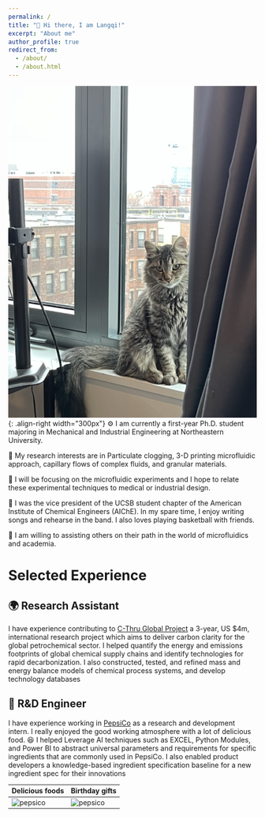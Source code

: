 ```yaml
---
permalink: /
title: "👋 Hi there, I am Langqi!"
excerpt: "About me"
author_profile: true
redirect_from: 
  - /about/
  - /about.html
---
```

![Lilopic](/images/Lilopic.png){: .align-right width="300px"}
⚙️ I am currently a first-year Ph.D. student majoring in Mechanical and 
Industrial Engineering at Northeastern University. 

🧪 My research interests are in Particulate 
clogging, 3-D printing microfluidic approach, capillary flows of complex fluids, and granular 
materials. 
 
🔬 I will be focusing on the microfluidic experiments and I hope to relate these experimental techniques to medical or industrial design.

📖 I was the vice president of the UCSB student chapter of the American Institute of 
Chemical Engineers (AIChE). In my spare time, I enjoy writing songs and rehearse 
in the band. I also loves playing basketball with friends.

👬 I am willing to assisting others on their path in the world of microfluidics and academia.

# Selected Experience

## 🌍 Research Assistant
I have experience contributing to [C-Thru Global Project](https://www.c-thru.org/) a 3-year, US $4m, international research project which aims to deliver carbon clarity for the global petrochemical sector.
I helped quantify the energy and emissions footprints of global chemical supply chains and identify
technologies for rapid decarbonization. I also constructed, tested, and refined mass and energy balance models of chemical process systems, and
develop technology databases

## 🥤 R&D Engineer
I have experience working in [PepsiCo](https://www.pepsico.com/#) as a research and development intern.
I really enjoyed the good working atmosphere with a lot of delicious food. 😆 I helped 
Leverage AI techniques such as EXCEL, Python Modules, and Power BI to abstract universal
parameters and requirements for specific ingredients that are commonly used in PepsiCo. 
I also enabled product developers a knowledge-based ingredient specification baseline for a new ingredient
spec for their innovations

| Delicious foods                            | Birthday gifts                           |
| ----------------------------------- | ----------------------------------- |
| ![pepsico](/images/IMG_2100.png) | ![pepsico](/images/IMG_2162.png) |

